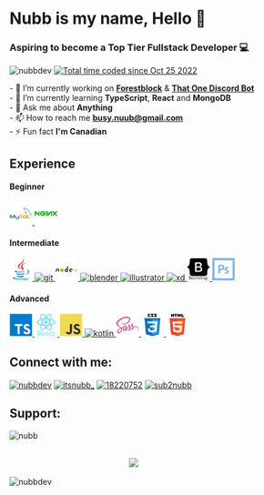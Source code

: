 <h1 align="left">Nubb is my name, Hello 👋</h1>
<h3 align="left">Aspiring to become a Top Tier Fullstack Developer 💻</h3> 
<p align="left"> 
    <img src="https://komarev.com/ghpvc/?username=nubbdev&label=Profile%20views&color=0e75b6&style=for-the-badge" alt="nubbdev" /> 
    <a href="https://wakatime.com/@1110ae68-a08c-44d8-a828-5c40de88884a"><img src="https://wakatime.com/badge/user/1110ae68-a08c-44d8-a828-5c40de88884a.svg?style=for-the-badge" alt="Total time coded since Oct 25 2022" /></a>
</p>

<p align="left">
    - 🔭 I’m currently working on <b><a href="https://github.com/ForestblockMC">Forestblock</a></b> & <b><a href="https://github.com/That-One-Bot">That One Discord Bot</a></b></br>
    - 🌱 I’m currently learning <b>TypeScript</b>, <b>React</b> and <b>MongoDB</b> </br>
    - 💬 Ask me about <b>Anything</b> </br>
    - 📫 How to reach me <b><a href="mailto:busy.nuub@gmail.com">busy.nuub@gmail.com</a></b> </br>
    - ⚡ Fun fact <b>I'm Canadian</b> </br>
</p>

<h2 align="left">Experience</h2>
<p align="left"> 
    <h4>Beginner</h4>
        <a href="https://www.mysql.com/" target="_blank" rel="noreferrer"> <img src="https://raw.githubusercontent.com/devicons/devicon/master/icons/mysql/mysql-original-wordmark.svg" alt="mysql" width="40" height="40"/> </a> 
        <a href="https://www.nginx.com" target="_blank" rel="noreferrer"> <img src="https://raw.githubusercontent.com/devicons/devicon/master/icons/nginx/nginx-original.svg" alt="nginx" width="40" height="40"/> </a> 
    <h4>Intermediate</h4>
    <a href="https://www.java.com" target="_blank" rel="noreferrer"> <img src="https://raw.githubusercontent.com/devicons/devicon/master/icons/java/java-original.svg" alt="java" width="40" height="40"/> </a> 
        <a href="https://git-scm.com/" target="_blank" rel="noreferrer"> <img src="https://www.vectorlogo.zone/logos/git-scm/git-scm-icon.svg" alt="git" width="40" height="40"/> </a> 
        <a href="https://nodejs.org" target="_blank" rel="noreferrer"> <img src="https://raw.githubusercontent.com/devicons/devicon/master/icons/nodejs/nodejs-original-wordmark.svg" alt="nodejs" width="40" height="40"/> </a> 
        <a href="https://www.blender.org/" target="_blank" rel="noreferrer"> <img src="https://download.blender.org/branding/community/blender_community_badge_white.svg" alt="blender" width="40" height="40"/> </a> 
        <a href="https://www.adobe.com/in/products/illustrator.html" target="_blank" rel="noreferrer"> <img src="https://www.vectorlogo.zone/logos/adobe_illustrator/adobe_illustrator-icon.svg" alt="illustrator" width="40" height="40"/> </a> 
        <a href="https://www.adobe.com/products/xd.html" target="_blank" rel="noreferrer"> <img src="https://cdn.worldvectorlogo.com/logos/adobe-xd.svg" alt="xd" width="40" height="40"/> </a>
        <a href="https://getbootstrap.com" target="_blank" rel="noreferrer"> <img src="https://raw.githubusercontent.com/devicons/devicon/master/icons/bootstrap/bootstrap-plain-wordmark.svg" alt="bootstrap" width="40" height="40"/> </a> 
        <a href="https://www.photoshop.com/en" target="_blank" rel="noreferrer"> <img src="https://raw.githubusercontent.com/devicons/devicon/master/icons/photoshop/photoshop-line.svg" alt="photoshop" width="40" height="40"/> </a> 
    <h4>Advanced</h4>
    <a href="https://www.typescriptlang.org/" target="_blank" rel="noreferrer"> <img src="https://raw.githubusercontent.com/devicons/devicon/master/icons/typescript/typescript-original.svg" alt="typescript" width="40" height="40"/> </a>
    <a href="https://reactjs.org/" target="_blank" rel="noreferrer"> <img src="https://raw.githubusercontent.com/devicons/devicon/master/icons/react/react-original-wordmark.svg" alt="react" width="40" height="40"/> </a> 
    <a href="https://developer.mozilla.org/en-US/docs/Web/JavaScript" target="_blank" rel="noreferrer"> <img src="https://raw.githubusercontent.com/devicons/devicon/master/icons/javascript/javascript-original.svg" alt="javascript" width="40" height="40"/> </a> 
    <a href="https://kotlinlang.org" target="_blank" rel="noreferrer"> <img src="https://www.vectorlogo.zone/logos/kotlinlang/kotlinlang-icon.svg" alt="kotlin" width="40" height="40"/> </a> 
        <a href="https://sass-lang.com" target="_blank" rel="noreferrer"> <img src="https://raw.githubusercontent.com/devicons/devicon/master/icons/sass/sass-original.svg" alt="sass" width="40" height="40"/> </a> 
        <a href="https://www.w3schools.com/css/" target="_blank" rel="noreferrer"> <img src="https://raw.githubusercontent.com/devicons/devicon/master/icons/css3/css3-original-wordmark.svg" alt="css3" width="40" height="40"/> </a> 
        <a href="https://www.w3.org/html/" target="_blank" rel="noreferrer"> <img src="https://raw.githubusercontent.com/devicons/devicon/master/icons/html5/html5-original-wordmark.svg" alt="html5" width="40" height="40"/> </a> 
</p>

<h2 align="left">Connect with me:</h3>
<p align="left">
    <a href="https://codepen.io/nubbdev" target="blank"><img align="center" src="https://raw.githubusercontent.com/rahuldkjain/github-profile-readme-generator/master/src/images/icons/Social/codepen.svg" alt="nubbdev" height="30" width="40" /></a>
    <a href="https://twitter.com/itsnubb_" target="blank"><img align="center" src="https://raw.githubusercontent.com/rahuldkjain/github-profile-readme-generator/master/src/images/icons/Social/twitter.svg" alt="itsnubb_" height="30" width="40" /></a>
    <a href="https://stackoverflow.com/users/18220752" target="blank"><img align="center" src="https://raw.githubusercontent.com/rahuldkjain/github-profile-readme-generator/master/src/images/icons/Social/stack-overflow.svg" alt="18220752" height="30" width="40" /></a>
    <a href="https://instagram.com/sub2nubb" target="blank"><img align="center" src="https://raw.githubusercontent.com/rahuldkjain/github-profile-readme-generator/master/src/images/icons/Social/instagram.svg" alt="sub2nubb" height="30" width="40" /></a>
</p>

<h2 align="left">Support:</h3>
    <p><a href="https://www.buymeacoffee.com/nubb"> <img align="left" src="https://cdn.buymeacoffee.com/buttons/v2/default-yellow.png" height="50" width="210" alt="nubb" /></a></p><br><br>

<p><a href="https://wakatime.com"><img src="https://wakatime.com/share/@Nubb/11a5e0fe-304b-43af-8f51-55656039750a.png" /></a></p>
<p>&nbsp;<img align="left" src="https://github-readme-stats.vercel.app/api?username=NubbDev&show_icons=true&locale=en" alt="nubbdev" /></p>
